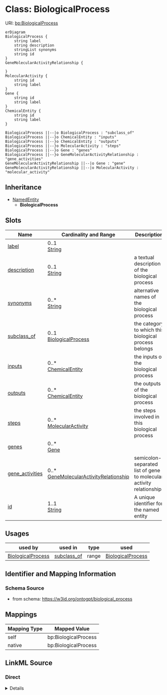 # Class: BiologicalProcess



URI: [bp:BiologicalProcess](http://w3id.org/ontogpt/biological-process-templateBiologicalProcess)


```mermaid
erDiagram
BiologicalProcess {
    string label  
    string description  
    stringList synonyms  
    string id  
}
GeneMolecularActivityRelationship {

}
MolecularActivity {
    string id  
    string label  
}
Gene {
    string id  
    string label  
}
ChemicalEntity {
    string id  
    string label  
}

BiologicalProcess ||--|o BiologicalProcess : "subclass_of"
BiologicalProcess ||--}o ChemicalEntity : "inputs"
BiologicalProcess ||--}o ChemicalEntity : "outputs"
BiologicalProcess ||--}o MolecularActivity : "steps"
BiologicalProcess ||--}o Gene : "genes"
BiologicalProcess ||--}o GeneMolecularActivityRelationship : "gene_activities"
GeneMolecularActivityRelationship ||--|o Gene : "gene"
GeneMolecularActivityRelationship ||--|o MolecularActivity : "molecular_activity"

```




## Inheritance
* [NamedEntity](NamedEntity.md)
    * **BiologicalProcess**



## Slots

| Name | Cardinality and Range | Description | Inheritance |
| ---  | --- | --- | --- |
| [label](label.md) | 0..1 <br/> [String](String.md) |  | direct |
| [description](description.md) | 0..1 <br/> [String](String.md) | a textual description of the biological process | direct |
| [synonyms](synonyms.md) | 0..* <br/> [String](String.md) | alternative names of the biological process | direct |
| [subclass_of](subclass_of.md) | 0..1 <br/> [BiologicalProcess](BiologicalProcess.md) | the category to which this biological process belongs | direct |
| [inputs](inputs.md) | 0..* <br/> [ChemicalEntity](ChemicalEntity.md) | the inputs of the biological process | direct |
| [outputs](outputs.md) | 0..* <br/> [ChemicalEntity](ChemicalEntity.md) | the outputs of the biological process | direct |
| [steps](steps.md) | 0..* <br/> [MolecularActivity](MolecularActivity.md) | the steps involved in this biological process | direct |
| [genes](genes.md) | 0..* <br/> [Gene](Gene.md) |  | direct |
| [gene_activities](gene_activities.md) | 0..* <br/> [GeneMolecularActivityRelationship](GeneMolecularActivityRelationship.md) | semicolon-separated list of gene to molecular activity relationships | direct |
| [id](id.md) | 1..1 <br/> [String](String.md) | A unique identifier for the named entity | [NamedEntity](NamedEntity.md) |





## Usages

| used by | used in | type | used |
| ---  | --- | --- | --- |
| [BiologicalProcess](BiologicalProcess.md) | [subclass_of](subclass_of.md) | range | [BiologicalProcess](BiologicalProcess.md) |






## Identifier and Mapping Information







### Schema Source


* from schema: https://w3id.org/ontogpt/biological_process





## Mappings

| Mapping Type | Mapped Value |
| ---  | ---  |
| self | bp:BiologicalProcess |
| native | bp:BiologicalProcess |





## LinkML Source

<!-- TODO: investigate https://stackoverflow.com/questions/37606292/how-to-create-tabbed-code-blocks-in-mkdocs-or-sphinx -->

### Direct

<details>
```yaml
name: BiologicalProcess
from_schema: https://w3id.org/ontogpt/biological_process
rank: 1000
is_a: NamedEntity
attributes:
  label:
    name: label
    description: the name of the biological process
    from_schema: https://w3id.org/ontogpt/biological_process
    rank: 1000
  description:
    name: description
    description: a textual description of the biological process
    from_schema: https://w3id.org/ontogpt/biological_process
    rank: 1000
  synonyms:
    name: synonyms
    description: alternative names of the biological process
    from_schema: https://w3id.org/ontogpt/biological_process
    rank: 1000
    multivalued: true
  subclass_of:
    name: subclass_of
    description: the category to which this biological process belongs
    from_schema: https://w3id.org/ontogpt/biological_process
    rank: 1000
    range: BiologicalProcess
  inputs:
    name: inputs
    description: the inputs of the biological process
    from_schema: https://w3id.org/ontogpt/biological_process
    rank: 1000
    multivalued: true
    range: ChemicalEntity
  outputs:
    name: outputs
    description: the outputs of the biological process
    from_schema: https://w3id.org/ontogpt/biological_process
    rank: 1000
    multivalued: true
    range: ChemicalEntity
  steps:
    name: steps
    description: the steps involved in this biological process
    from_schema: https://w3id.org/ontogpt/biological_process
    rank: 1000
    multivalued: true
    range: MolecularActivity
  genes:
    name: genes
    from_schema: https://w3id.org/ontogpt/biological_process
    rank: 1000
    multivalued: true
    range: Gene
  gene_activities:
    name: gene_activities
    description: semicolon-separated list of gene to molecular activity relationships
    from_schema: https://w3id.org/ontogpt/biological_process
    rank: 1000
    multivalued: true
    range: GeneMolecularActivityRelationship
tree_root: true

```
</details>

### Induced

<details>
```yaml
name: BiologicalProcess
from_schema: https://w3id.org/ontogpt/biological_process
rank: 1000
is_a: NamedEntity
attributes:
  label:
    name: label
    description: the name of the biological process
    from_schema: https://w3id.org/ontogpt/biological_process
    rank: 1000
    alias: label
    owner: BiologicalProcess
    domain_of:
    - BiologicalProcess
    - NamedEntity
    range: string
  description:
    name: description
    description: a textual description of the biological process
    from_schema: https://w3id.org/ontogpt/biological_process
    rank: 1000
    alias: description
    owner: BiologicalProcess
    domain_of:
    - BiologicalProcess
    range: string
  synonyms:
    name: synonyms
    description: alternative names of the biological process
    from_schema: https://w3id.org/ontogpt/biological_process
    rank: 1000
    multivalued: true
    alias: synonyms
    owner: BiologicalProcess
    domain_of:
    - BiologicalProcess
    range: string
  subclass_of:
    name: subclass_of
    description: the category to which this biological process belongs
    from_schema: https://w3id.org/ontogpt/biological_process
    rank: 1000
    alias: subclass_of
    owner: BiologicalProcess
    domain_of:
    - BiologicalProcess
    range: BiologicalProcess
  inputs:
    name: inputs
    description: the inputs of the biological process
    from_schema: https://w3id.org/ontogpt/biological_process
    rank: 1000
    multivalued: true
    alias: inputs
    owner: BiologicalProcess
    domain_of:
    - BiologicalProcess
    range: ChemicalEntity
  outputs:
    name: outputs
    description: the outputs of the biological process
    from_schema: https://w3id.org/ontogpt/biological_process
    rank: 1000
    multivalued: true
    alias: outputs
    owner: BiologicalProcess
    domain_of:
    - BiologicalProcess
    range: ChemicalEntity
  steps:
    name: steps
    description: the steps involved in this biological process
    from_schema: https://w3id.org/ontogpt/biological_process
    rank: 1000
    multivalued: true
    alias: steps
    owner: BiologicalProcess
    domain_of:
    - BiologicalProcess
    range: MolecularActivity
  genes:
    name: genes
    from_schema: https://w3id.org/ontogpt/biological_process
    rank: 1000
    multivalued: true
    alias: genes
    owner: BiologicalProcess
    domain_of:
    - BiologicalProcess
    range: Gene
  gene_activities:
    name: gene_activities
    description: semicolon-separated list of gene to molecular activity relationships
    from_schema: https://w3id.org/ontogpt/biological_process
    rank: 1000
    multivalued: true
    alias: gene_activities
    owner: BiologicalProcess
    domain_of:
    - BiologicalProcess
    range: GeneMolecularActivityRelationship
  id:
    name: id
    annotations:
      prompt.skip:
        tag: prompt.skip
        value: 'true'
    description: A unique identifier for the named entity
    comments:
    - this is populated during the grounding and normalization step
    from_schema: https://w3id.org/ontogpt/biological_process
    rank: 1000
    identifier: true
    alias: id
    owner: BiologicalProcess
    domain_of:
    - NamedEntity
    - Publication
    range: string
tree_root: true

```
</details>
